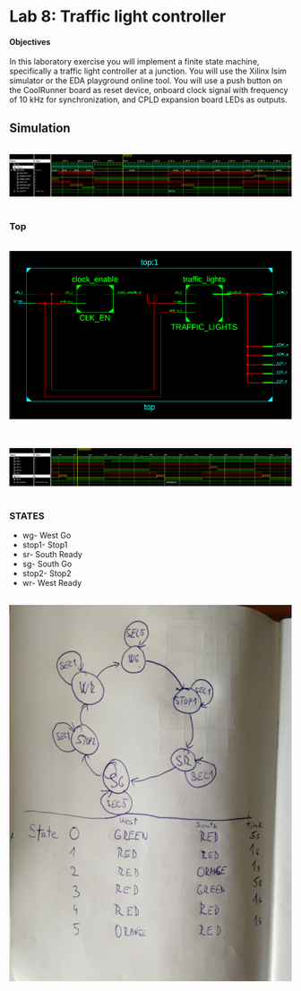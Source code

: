 # Lab 8: Traffic light controller

#### Objectives

In this laboratory exercise you will implement a finite state machine, specifically a traffic light controller at a junction. You will use the Xilinx Isim simulator or the EDA playground online tool. You will use a push button on the CoolRunner board as reset device, onboard clock signal with frequency of 10&nbsp;kHz for synchronization, and CPLD expansion board LEDs as outputs.

## Simulation

&nbsp;
    ![simulation_traffic_lights](../../Images/traffic_lights.png)
    &nbsp;
    
### Top

&nbsp;
    ![top](../../Images/traffic_sch.png)
    &nbsp;  
    
&nbsp;
    ![simulation_leds](../../Images/traffic_seconds.png)
    &nbsp;
    
### STATES

- wg- West Go
- stop1- Stop1
- sr- South Ready
- sg- South Go
- stop2- Stop2
- wr- West Ready

&nbsp;
    ![states](../../Images/states.jpg)
    &nbsp;
  
  
